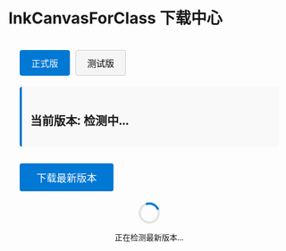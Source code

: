 # InkCanvasForClass 下载中心

<div class="download-container">
  <div class="version-selector">
    <button id="stableBtn" class="active">正式版</button>
    <button id="betaBtn">测试版</button>
  </div>
  
  <div class="version-info">
    <h2>当前版本: <span id="currentVersion">检测中...</span></h2>
    <p id="versionDesc"></p>
  </div>
  
  <div class="download-button">
    <button id="downloadBtn">下载最新版本</button>
  </div>
  
  <div class="loading" id="loadingIndicator">
    <div class="spinner"></div>
    <p>正在检测最新版本...</p>
  </div>
</div>

<style>
.download-container {
  max-width: 800px;
  margin: 0 auto;
  padding: 20px;
  font-family: "Segoe UI", Arial, sans-serif;
}

.version-selector {
  display: flex;
  margin-bottom: 20px;
  gap: 10px;
}

.version-selector button {
  padding: 10px 20px;
  border: 1px solid #ccc;
  background: #f5f5f5;
  cursor: pointer;
  border-radius: 4px;
  font-size: 16px;
  transition: all 0.3s;
}

.version-selector button.active {
  background: #0078d4;
  color: white;
  border-color: #0078d4;
}

.version-info {
  margin-bottom: 30px;
  padding: 15px;
  background: #f9f9f9;
  border-radius: 4px;
  border-left: 4px solid #0078d4;
}

.download-button button {
  padding: 12px 30px;
  background: #0078d4;
  color: white;
  border: none;
  border-radius: 4px;
  font-size: 18px;
  cursor: pointer;
  transition: background 0.3s;
}

.download-button button:hover {
  background: #005a9e;
}

.loading {
  display: flex;
  flex-direction: column;
  align-items: center;
  margin-top: 20px;
}

.spinner {
  border: 4px solid rgba(0, 0, 0, 0.1);
  border-radius: 50%;
  border-top: 4px solid #0078d4;
  width: 30px;
  height: 30px;
  animation: spin 1s linear infinite;
}

@keyframes spin {
  0% { transform: rotate(0deg); }
  100% { transform: rotate(360deg); }
}
</style>

<script>
document.addEventListener('DOMContentLoaded', function() {
  const stableBtn = document.getElementById('stableBtn');
  const betaBtn = document.getElementById('betaBtn');
  const currentVersion = document.getElementById('currentVersion');
  const versionDesc = document.getElementById('versionDesc');
  const downloadBtn = document.getElementById('downloadBtn');
  const loadingIndicator = document.getElementById('loadingIndicator');
  
  // 版本来源URL
  const versionUrls = {
    stable: 'https://bgithub.xyz/InkCanvasForClass/community/raw/refs/heads/main/AutomaticUpdateVersionControl.txt',
    beta: 'https://bgithub.xyz/InkCanvasForClass/community-beta/raw/refs/heads/main/AutomaticUpdateVersionControl.txt'
  };
  
  // 下载链接模板
  const downloadTemplates = {
    stable: 'https://bgithub.xyz/InkCanvasForClass/community/releases/download/{version}/InkCanvasForClass.CE.{version}.zip',
    beta: 'https://bgithub.xyz/InkCanvasForClass/community-beta/releases/download/{version}/InkCanvasForClass.CE.{version}.zip'
  };
  
  let currentChannel = 'stable';
  let latestVersion = '';
  
  // 初始加载正式版信息
  checkVersion('stable');
  
  // 切换版本通道
  stableBtn.addEventListener('click', function() {
    if (currentChannel !== 'stable') {
      currentChannel = 'stable';
      stableBtn.classList.add('active');
      betaBtn.classList.remove('active');
      checkVersion('stable');
    }
  });
  
  betaBtn.addEventListener('click', function() {
    if (currentChannel !== 'beta') {
      currentChannel = 'beta';
      betaBtn.classList.add('active');
      stableBtn.classList.remove('active');
      checkVersion('beta');
    }
  });
  
  // 下载按钮点击事件
  downloadBtn.addEventListener('click', function() {
    if (latestVersion) {
      const downloadUrl = downloadTemplates[currentChannel].replace(/{version}/g, latestVersion);
      window.location.href = downloadUrl;
    }
  });
  
  // 检查最新版本
  function checkVersion(channel) {
    currentVersion.textContent = '检测中...';
    versionDesc.textContent = '';
    loadingIndicator.style.display = 'flex';
    downloadBtn.disabled = true;
    
    fetch(versionUrls[channel])
      .then(response => {
        if (!response.ok) {
          throw new Error('网络错误');
        }
        return response.text();
      })
      .then(data => {
        loadingIndicator.style.display = 'none';
        downloadBtn.disabled = false;
        
        // 假设版本信息是纯文本格式
        latestVersion = data.trim();
        currentVersion.textContent = latestVersion;
        
        if (channel === 'stable') {
          versionDesc.textContent = '这是稳定的正式发布版本，适合日常使用。';
        } else {
          versionDesc.textContent = '这是测试版本，包含最新功能，但可能不稳定。';
        }
      })
      .catch(error => {
        loadingIndicator.style.display = 'none';
        currentVersion.textContent = '版本检测失败';
        versionDesc.textContent = '无法获取最新版本信息，请稍后再试。';
        console.error('获取版本信息失败:', error);
      });
  }
});
</script>
